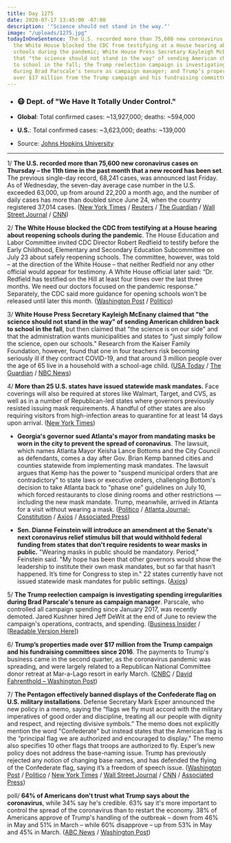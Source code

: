 ```yaml
---
title: Day 1275
date: 2020-07-17 13:45:00 -07:00
description: '"Science should not stand in the way."'
image: "/uploads/1275.jpg"
todayInOneSentence: The U.S. recorded more than 75,600 new coronavirus cases on Thursday;
  the White House blocked the CDC from testifying at a House hearing about reopening
  schools during the pandemic; White House Press Secretary Kayleigh McEnany claimed
  that "the science should not stand in the way" of sending American children back
  to school in the fall; the Trump reelection campaign is investigating spending irregularities
  during Brad Parscale's tenure as campaign manager; and Trump’s properties have made
  over $17 million from the Trump campaign and his fundraising committees since 2016.
---
```


* ### 😷 Dept. of "We Have It Totally Under Control."

* **Global**: Total confirmed cases: \~13,927,000; deaths: \~594,000

* **U.S.**: Total confirmed cases: \~3,623,000; deaths: \~139,000

* Source: [Johns Hopkins University](https://coronavirus.jhu.edu/map.html)

---

1/ **The U.S. recorded more than 75,600 new coronavirus cases on Thursday – the 11th time in the past month that a new record has been set**. The previous single-day record, 68,241 cases, was announced last Friday. As of Wednesday, the seven-day average case number in the U.S. exceeded 63,000, up from around 22,200 a month ago, and the number of daily cases has more than doubled since June 24, when the country registered 37,014 cases. ([New York Times](https://www.nytimes.com/2020/07/16/world/coronavirus-updates.html) / [Reuters](https://www.reuters.com/article/us-health-coronavirus-usa-records-idUSKCN24I014) / [The Guardian](https://www.theguardian.com/world/2020/jul/17/global-report-us-democrats-urged-to-skip-convention-as-covid-19-cases-surge) / [Wall Street Journal](https://www.wsj.com/articles/coronavirus-latest-updates-07-17-2020-11594976178?mod=hp_lead_pos2) / [CNN](https://www.cnn.com/2020/07/17/health/us-coronavirus-friday/index.html))

2/ **The White House blocked the CDC from testifying at a House hearing about reopening schools during the pandemic**. The House Education and Labor Committee invited CDC Director Robert Redfield to testify before the Early Childhood, Elementary and Secondary Education Subcommittee on July 23 about safely reopening schools. The committee, however, was told – at the direction of the White House – that neither Redfield nor any other official would appear for testimony. A White House official later said: “Dr. Redfield has testified on the Hill at least four times over the last three months. We need our doctors focused on the pandemic response.” Separately, the CDC said more guidance for opening schools won't be released until later this month. ([Washington Post](https://www.washingtonpost.com/nation/2020/07/17/coronavirus-live-updates-us/) / [Politico](https://www.politico.com/news/2020/07/17/education-democrats-cdc-director-congress-367935))

3/ **White House Press Secretary Kayleigh McEnany claimed that "the science should not stand in the way" of sending American children back to school in the fall**, but then claimed that "the science is on our side" and that the administration wants municipalities and states to "just simply follow the science, open our schools." Research from the Kaiser Family Foundation, however, found that one in four teachers risk becoming seriously ill if they contract COVID-19, and that around 3 million people over the age of 65 live in a household with a school-age child. ([USA Today](https://www.usatoday.com/story/news/politics/2020/07/16/mcenany-science-should-not-stand-way-schools-reopening/5454168002/) / [The Guardian](https://www.theguardian.com/us-news/live/2020/jul/16/coronavirus-us-covid-donald-trump-anthony-fauci-joe-biden-live-updates) / [NBC News](https://www.nbcnews.com/politics/donald-trump/white-house-press-secretary-science-should-not-stand-way-schools-n1234102))

4/ **More than 25 U.S. states have issued statewide mask mandates.** Face coverings will also be required at stores like Walmart, Target, and CVS, as well as in a number of Republican-led states where governors previously resisted issuing mask requirements. A handful of other states are also requiring visitors from high-infection areas to quarantine for at least 14 days upon arrival. ([New York Times](https://www.nytimes.com/2020/07/16/us/coronavirus-masks.html?action=click&module=Top%20Stories&pgtype=Homepage&action=click&module=RelatedLinks&pgtype=Article))

* **Georgia's governor sued Atlanta's mayor from mandating masks be worn in the city to prevent the spread of coronavirus**. The lawsuit, which names Atlanta Mayor Keisha Lance Bottoms and the City Council as defendants, comes a day after Gov. Brian Kemp banned cities and counties statewide from implementing mask mandates. The lawsuit argues that Kemp has the power to "suspend municipal orders that are contradictory" to state laws or executive orders, challenging Bottom's decision to take Atlanta back to "phase one" guidelines on July 10, which forced restaurants to close dining rooms and other restrictions — including the new mask mandate. Trump, meanwhile, arrived in Atlanta for a visit without wearing a mask. ([Politico](https://www.politico.com/news/2020/07/16/georgia-mayors-brian-kemp-face-masks-366497) / [Atlanta Journal-Constitution](https://www.ajc.com/politics/politics-blog/kemps-office-files-lawsuit-seeking-to-block-atlanta-mask-mandate/JJQ5DQW2QFE6PN7TTVO2ISNFDQ/) / [Axios](https://www.axios.com/georgia-governor-atlanta-mask-mandate-2d4dc356-3cc5-4e13-96c2-31cc64f78e01.html) / [Associated Press](https://apnews.com/38b2534dd7d1ab9a33afa040962fe8e0))

* **Sen. Dianne Feinstein will introduce an amendment at the Senate's next coronavirus relief stimulus bill that would withhold federal funding from states that don't require residents to wear masks in public.** "Wearing masks in public should be mandatory. Period," Feinstein said. "My hope has been that other governors would show the leadership to institute their own mask mandates, but so far that hasn’t happened. It’s time for Congress to step in." 22 states currently have not issued statewide mask mandates for public settings. ([Axios](https://www.axios.com/dianne-feinstein-state-relief-funds-mask-mandate-092c10fc-900b-4629-b7a3-e176723d5add.html))

5/ **The Trump reelection campaign is investigating spending irregularities during Brad Parscale's tenure as campaign manager**. Parscale, who controlled all campaign spending since January 2017, was recently demoted. Jared Kushner hired Jeff DeWit at the end of June to review the campaign's operations, contracts, and spending. ([Business Insider](https://www.businessinsider.com/trump-campaign-conducting-internal-review-of-2020-spending-irregularities-2020-7?op=1&scrolla=5eb6d68b7fedc32c19ef33b4) / \[[Readable Version Here](https://outline.com/HKvaby)\])

6/ **Trump’s properties made over $17 million from the Trump campaign and his fundraising committees since 2016**. The payments to Trump's business came in the second quarter, as the coronavirus pandemic was spreading, and were largely related to a Republican National Committee donor retreat at Mar-a-Lago resort in early March. ([CNBC](https://www.cnbc.com/2020/07/17/trump-properties-made-over-17-million-from-campaign-rnc-since-2016.html) /
[David Fahrenthold – Washington Post](https://twitter.com/Fahrenthold/status/1284137377028542467))

7/ **The Pentagon effectively banned displays of the Confederate flag on U.S. military installations**. Defense Secretary Mark Esper announced the new policy in a memo, saying the “flags we fly must accord with the military imperatives of good order and discipline, treating all our people with dignity and respect, and rejecting divisive symbols.” The memo does not explicitly mention the word "Confederate" but instead states that the American flag is the “principal flag we are authorized and encouraged to display." The memo also specifies 10 other flags that troops are authorized to fly. Esper’s new policy does not address the base-naming issue. Trump has previously rejected any notion of changing base names, and has defended the flying of the Confederate flag, saying it’s a freedom of speech issue. ([Washington Post](https://www.washingtonpost.com/national-security/confederate-flag-military-bases-ban/2020/07/17/301e9b48-c832-11ea-a9d3-74640f25b953_story.html) / [Politico](https://www.politico.com/news/2020/07/17/pentagon-bans-confederate-flag-367550) / [New York Times](https://www.nytimes.com/2020/07/17/us/politics/pentagon-trump-confederate-symbols.html) / [Wall Street Journal](https://www.wsj.com/articles/defense-secretary-mark-esper-bars-troops-from-flying-confederate-flag-11595001206) / [CNN](https://www.cnn.com/2020/07/17/politics/esper-pentagon-flag-policy/index.html) / [Associated Press](https://apnews.com/f55584c87592eb48ebe958ded3d89b53))

poll/ **64% of Americans don't trust what Trump says about the coronavirus**, while 34% say he's credible. 63% say it's more important to control the spread of the coronavirus than to restart the economy. 38% of Americans approve of Trump's handling of the outbreak – down from 46% in May and 51% in March – while 60% disapprove – up from 53% in May and 45% in March. ([ABC News](https://abcnews.go.com/Politics/64-distrust-trump-coronavirus-pandemic-approval-declines-cases/story?id=71779279) / [Washington Post](https://www.washingtonpost.com/politics/trump-faces-rising-disapproval-and-widespread-distrust-on-coronavirus-post-abc-poll-finds/2020/07/16/04aa9db2-c79d-11ea-a99f-3bbdffb1af38_story.html))